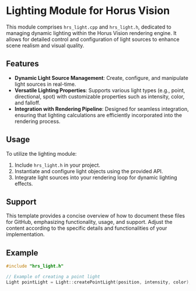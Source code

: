 # Lighting Module for Horus Vision

This module comprises `hrs_light.cpp` and `hrs_light.h`, dedicated to managing dynamic lighting within the Horus Vision rendering engine. It allows for detailed control and configuration of light sources to enhance scene realism and visual quality.

## Features

- **Dynamic Light Source Management**: Create, configure, and manipulate light sources in real-time.
- **Versatile Lighting Properties**: Supports various light types (e.g., point, directional, spot) with customizable properties such as intensity, color, and falloff.
- **Integration with Rendering Pipeline**: Designed for seamless integration, ensuring that lighting calculations are efficiently incorporated into the rendering process.

## Usage

To utilize the lighting module:

1. Include `hrs_light.h` in your project.
2. Instantiate and configure light objects using the provided API.
3. Integrate light sources into your rendering loop for dynamic lighting effects.

## Support

This template provides a concise overview of how to document these files for GitHub, emphasizing functionality, usage, and support. Adjust the content according to the specific details and functionalities of your implementation.

## Example

```cpp
#include "hrs_light.h"

// Example of creating a point light
Light pointLight = Light::createPointLight(position, intensity, color);


